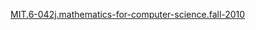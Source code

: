 
[MIT.6-042j.mathematics-for-computer-science.fall-2010](http://ocw.mit.edu/courses/electrical-engineering-and-computer-science/6-042j-mathematics-for-computer-science-fall-2010/)
